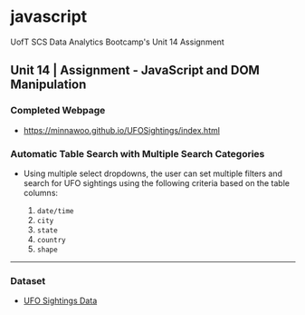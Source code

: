 # javascript
UofT SCS Data Analytics Bootcamp's Unit 14 Assignment 

## Unit 14 | Assignment - JavaScript and DOM Manipulation

### Completed Webpage

* https://minnawoo.github.io/UFOSightings/index.html

### Automatic Table Search with Multiple Search Categories

* Using multiple select dropdowns, the user can set multiple filters and search for UFO sightings using the following criteria based on the table columns:

  1. `date/time`
  2. `city`
  3. `state`
  4. `country`
  5. `shape`

- - -

### Dataset

* [UFO Sightings Data](static/js/data.js)
